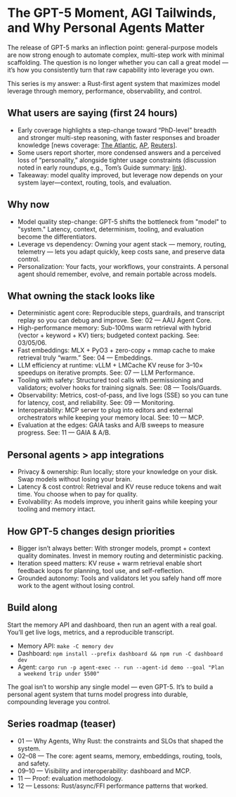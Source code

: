 # The GPT-5 Moment, AGI Tailwinds, and Why Personal Agents Matter

The release of GPT-5 marks an inflection point: general-purpose models are now strong enough to automate complex, multi-step work with minimal scaffolding. The question is no longer whether you can call a great model — it’s how you consistently turn that raw capability into leverage you own.

This series is my answer: a Rust-first agent system that maximizes model leverage through memory, performance, observability, and control.

## What users are saying (first 24 hours)
- Early coverage highlights a step-change toward “PhD-level” breadth and stronger multi-step reasoning, with faster responses and broader knowledge [news coverage: [The Atlantic](https://www.theatlantic.com/technology/archive/2025/08/gpt-5-launch/683791/), [AP](https://apnews.com/article/d12cd2d6310a2515042067b5d3965aa1), [Reuters](https://www.reuters.com/business/retail-consumer/openai-launches-gpt-5-ai-industry-seeks-return-investment-2025-08-07/)].
- Some users report shorter, more condensed answers and a perceived loss of “personality,” alongside tighter usage constraints (discussion noted in early roundups, e.g., Tom’s Guide summary: [link](https://www.tomsguide.com/ai/chatgpt/chatgpt-5-users-are-not-impressed-heres-why-it-feels-like-a-downgrade)).
- Takeaway: model quality improved, but leverage now depends on your system layer—context, routing, tools, and evaluation.

## Why now
- Model quality step-change: GPT-5 shifts the bottleneck from "model" to "system." Latency, context, determinism, tooling, and evaluation become the differentiators.
- Leverage vs dependency: Owning your agent stack — memory, routing, telemetry — lets you adapt quickly, keep costs sane, and preserve data control.
- Personalization: Your facts, your workflows, your constraints. A personal agent should remember, evolve, and remain portable across models.

## What owning the stack looks like
- Deterministic agent core: Reproducible steps, guardrails, and transcript replay so you can debug and improve. See: 02 — AAU Agent Core.
- High-performance memory: Sub-100ms warm retrieval with hybrid (vector + keyword + KV) tiers; budgeted context packing. See: 03/05/06.
- Fast embeddings: MLX + PyO3 + zero-copy + mmap cache to make retrieval truly “warm.” See: 04 — Embeddings.
- LLM efficiency at runtime: vLLM + LMCache KV reuse for 3–10× speedups on iterative prompts. See: 07 — LLM Performance.
- Tooling with safety: Structured tool calls with permissioning and validators; evolver hooks for training signals. See: 08 — Tools/Guards.
- Observability: Metrics, cost-of-pass, and live logs (SSE) so you can tune for latency, cost, and reliability. See: 09 — Monitoring.
- Interoperability: MCP server to plug into editors and external orchestrators while keeping your memory local. See: 10 — MCP.
- Evaluation at the edges: GAIA tasks and A/B sweeps to measure progress. See: 11 — GAIA & A/B.

## Personal agents > app integrations
- Privacy & ownership: Run locally; store your knowledge on your disk. Swap models without losing your brain.
- Latency & cost control: Retrieval and KV reuse reduce tokens and wait time. You choose when to pay for quality.
- Evolvability: As models improve, you inherit gains while keeping your tooling and memory intact.

## How GPT-5 changes design priorities
- Bigger isn’t always better: With stronger models, prompt + context quality dominates. Invest in memory routing and deterministic packing.
- Iteration speed matters: KV reuse + warm retrieval enable short feedback loops for planning, tool use, and self-reflection.
- Grounded autonomy: Tools and validators let you safely hand off more work to the agent without losing control.

## Build along
Start the memory API and dashboard, then run an agent with a real goal. You’ll get live logs, metrics, and a reproducible transcript.

- Memory API: `make -C memory dev`
- Dashboard: `npm install --prefix dashboard && npm run -C dashboard dev`
- Agent: `cargo run -p agent-exec -- run --agent-id demo --goal "Plan a weekend trip under $500"`

The goal isn’t to worship any single model — even GPT-5. It’s to build a personal agent system that turns model progress into durable, compounding leverage you control.

## Series roadmap (teaser)
- 01 — Why Agents, Why Rust: the constraints and SLOs that shaped the system.
- 02–08 — The core: agent seams, memory, embeddings, routing, tools, and safety.
- 09–10 — Visibility and interoperability: dashboard and MCP.
- 11 — Proof: evaluation methodology.
- 12 — Lessons: Rust/async/FFI performance patterns that worked.
